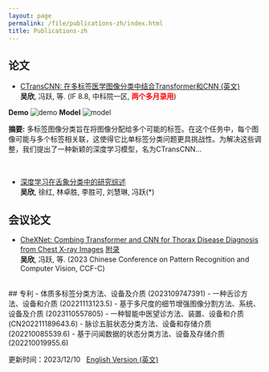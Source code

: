 ```yaml
---
layout: page
permalink: /file/publications-zh/index.html
title: Publications-zh
---
```


## 论文

- [CTransCNN: 在多标签医学图像分类中结合Transformer和CNN (英文)](https://xinwu74.github.io/mypaper/classification/20231203CTransCNN.pdf)<br>**吴欣**, 冯跃, 等. (IF 8.8, 中科院一区, **<font color='red'>两个多月录用</font>**) 

**Demo**
![demo](https://xinwu74.github.io/images/demo.gif)
**Model**
![model](https://xinwu74.github.io/images/model.png)


**摘要:** 多标签图像分类旨在将图像分配给多个可能的标签。在这个任务中，每个图像可能与多个标签相关联，这使得它比单标签分类问题更具挑战性。为解决这些调整，我们提出了一种新颖的深度学习模型，名为CTransCNN...

<br>

- [深度学习在舌象分类中的研究综述](https://xinwu74.github.io/mypaper/review/2022review.pdf)<br>**吴欣**, 徐红, 林卓胜, 李胜可, 刘慧琳, 冯跃(*)

## 会议论文
- [CheXNet: Combing Transformer and CNN for Thorax Disease Diagnosis from Chest X-ray Images](https://xinwu74.github.io/mypaper/Conference/2023PRCV-CheXNet.pdf)&nbsp;[附录](https://xinwu74.github.io/mypaper/Conference/2023PRCV-CheXNet_Supp.pdf)  <br>**吴欣**, 冯跃, 等. (2023 Chinese Conference on Pattern Recognition and Computer Vision, CCF-C) <br>

<br>
## 专利
- 体质多标签分类方法、设备及介质 (2023109747391)
- 一种舌诊方法、设备和介质 (20221113123.5)
- 基于多尺度的细节增强图像分割方法、系统、设备及介质 (2023110557805)
- 一种智能中医望诊方法、装置、设备和介质 (CN202211189643.6)
- 脉诊五脏状态分类方法、设备和存储介质 (202210085539.6)
- 基于问闻数据的状态分类方法、设备及存储介质 (202210019955.6)


<!-- ## 软著 -->


更新时间：2023/12/10 &nbsp;  [English Version (英文)](https://xinwu74.github.io/publications/)
